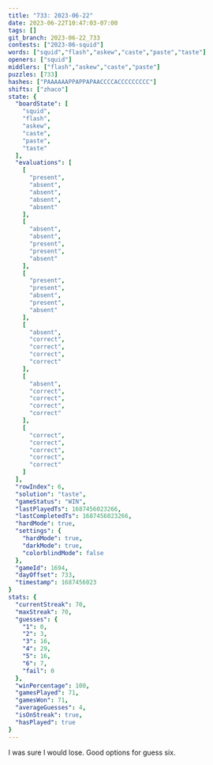 ```yaml
---
title: "733: 2023-06-22"
date: 2023-06-22T10:47:03-07:00
tags: []
git_branch: 2023-06-22_733
contests: ["2023-06-squid"]
words: ["squid","flash","askew","caste","paste","taste"]
openers: ["squid"]
middlers: ["flash","askew","caste","paste"]
puzzles: [733]
hashes: ["PAAAAAAPPAPPAPAACCCCACCCCCCCCC"]
shifts: ["zhaco"]
state: {
  "boardState": [
    "squid",
    "flash",
    "askew",
    "caste",
    "paste",
    "taste"
  ],
  "evaluations": [
    [
      "present",
      "absent",
      "absent",
      "absent",
      "absent"
    ],
    [
      "absent",
      "absent",
      "present",
      "present",
      "absent"
    ],
    [
      "present",
      "present",
      "absent",
      "present",
      "absent"
    ],
    [
      "absent",
      "correct",
      "correct",
      "correct",
      "correct"
    ],
    [
      "absent",
      "correct",
      "correct",
      "correct",
      "correct"
    ],
    [
      "correct",
      "correct",
      "correct",
      "correct",
      "correct"
    ]
  ],
  "rowIndex": 6,
  "solution": "taste",
  "gameStatus": "WIN",
  "lastPlayedTs": 1687456023266,
  "lastCompletedTs": 1687456023266,
  "hardMode": true,
  "settings": {
    "hardMode": true,
    "darkMode": true,
    "colorblindMode": false
  },
  "gameId": 1694,
  "dayOffset": 733,
  "timestamp": 1687456023
}
stats: {
  "currentStreak": 70,
  "maxStreak": 70,
  "guesses": {
    "1": 0,
    "2": 3,
    "3": 16,
    "4": 29,
    "5": 16,
    "6": 7,
    "fail": 0
  },
  "winPercentage": 100,
  "gamesPlayed": 71,
  "gamesWon": 71,
  "averageGuesses": 4,
  "isOnStreak": true,
  "hasPlayed": true
}
---
```

<!-- more -->
I was sure I would lose. Good options for guess six. 
